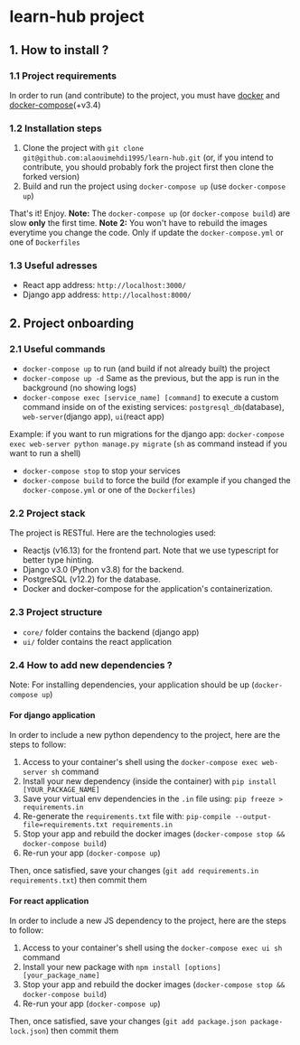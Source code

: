 # learn-hub project

## 1. How to install ?

### 1.1 Project requirements

In order to run (and contribute) to the project, you must have [docker](https://docs.docker.com/install/) and [docker-compose](https://docs.docker.com/compose/install/)(+v3.4)

### 1.2 Installation steps

1. Clone the project with `git clone git@github.com:alaouimehdi1995/learn-hub.git` (or, if you intend to contribute, you should probably fork the project first then clone the forked version)
1. Build and run the project using `docker-compose up` (use `docker-compose up`)

That's it! Enjoy.
**Note:** The `docker-compose up` (or `docker-compose build`) are slow **only** the first time.
**Note 2:** You won't have to rebuild the images everytime you change the code. Only if update the `docker-compose.yml` or one of `Dockerfiles`

### 1.3 Useful adresses

-  React app address: `http://localhost:3000/`
-  Django app address: `http://localhost:8000/`

## 2. Project onboarding

### 2.1 Useful commands

-  `docker-compose up` to run (and build if not already built) the project
-  `docker-compose up -d` Same as the previous, but the app is run in the background (no showing logs)
-  `docker-compose exec [service_name] [command]` to execute a custom command inside on of the existing services: `postgresql_db`(database), `web-server`(django app), `ui`(react app)

Example: if you want to run migrations for the django app: `docker-compose exec web-server python manage.py migrate` (`sh` as command instead if you want to run a shell)

-  `docker-compose stop` to stop your services
-  `docker-compose build` to force the build (for example if you changed the `docker-compose.yml` or one of the `Dockerfiles`)

### 2.2 Project stack

The project is RESTful. Here are the technologies used:

-  Reactjs (v16.13) for the frontend part. Note that we use typescript for better type hinting.
-  Django v3.0 (Python v3.8) for the backend.
-  PostgreSQL (v12.2) for the database.
-  Docker and docker-compose for the application's containerization.

### 2.3 Project structure

-  `core/` folder contains the backend (django app)
-  `ui/` folder contains the react application

### 2.4 How to add new dependencies ?

Note: For installing dependencies, your application should be up (`docker-compose up`)

#### For django application

In order to include a new python dependency to the project, here are the steps to follow:

1. Access to your container's shell using the `docker-compose exec web-server sh` command
1. Install your new dependency (inside the container) with `pip install [YOUR_PACKAGE_NAME]`
1. Save your virtual env dependencies in the `.in` file using: `pip freeze > requirements.in`
1. Re-generate the `requirements.txt` file with: `pip-compile --output-file=requirements.txt requirements.in`
1. Stop your app and rebuild the docker images (`docker-compose stop && docker-compose build`)
1. Re-run your app (`docker-compose up`)

Then, once satisfied, save your changes (`git add requirements.in requirements.txt`) then commit them

#### For react application

In order to include a new JS dependency to the project, here are the steps to follow:

1. Access to your container's shell using the `docker-compose exec ui sh` command
1. Install your new package with `npm install [options] [your_package_name]`
1. Stop your app and rebuild the docker images (`docker-compose stop && docker-compose build`)
1. Re-run your app (`docker-compose up`)

Then, once satisfied, save your changes (`git add package.json package-lock.json`) then commit them
